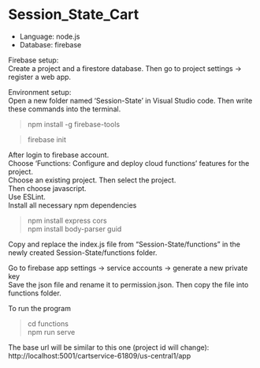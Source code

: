 # Session_State_Cart 

- Language: node.js   
- Database: firebase  

Firebase setup:    
Create a project and a firestore database. Then go to project settings -> register a web app.   

Environment setup:   
Open a new folder named ‘Session-State’ in Visual Studio code. Then write these commands into the terminal.
> npm install -g firebase-tools

> firebase init  

After login to firebase account.   
Choose ‘Functions: Configure and deploy cloud functions’ features for the project.   
Choose an existing project. Then select the project.   
Then choose javascript.   
Use ESLint.  
Install all necessary npm dependencies   
> npm install express cors    
> npm install body-parser guid  

Copy and replace the index.js file from “Session-State/functions” in the newly created Session-State/functions folder.   
  
Go to firebase app settings -> service accounts -> generate a new private key   
Save the json file and rename it to permission.json. Then copy the file into functions folder.   
  
To run the program   
> cd functions   
> npm run serve     
 
The base url will be similar to this one (project id will change): http://localhost:5001/cartservice-61809/us-central1/app  

